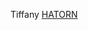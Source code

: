 Tiffany
 <a href="http://www.rishabhdentalclinic.com/jpshopoutlet.asp?cheap=jpshopfl/shoppingso134.html" title="HATORN">HATORN</a>